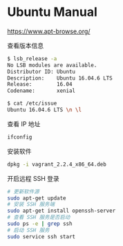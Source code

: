 # Ubuntu Manual

<https://www.apt-browse.org/>

查看版本信息

```bash
$ lsb_release -a
No LSB modules are available.
Distributor ID: Ubuntu
Description:    Ubuntu 16.04.6 LTS
Release:        16.04
Codename:       xenial

$ cat /etc/issue
Ubuntu 16.04.6 LTS \n \l
```

查看 IP 地址

```bash
ifconfig
```

安装软件

```bash
dpkg -i vagrant_2.2.4_x86_64.deb
```

开启远程 SSH 登录

```bash
# 更新软件源
sudo apt-get update
# 安装 SSH 服务端
sudo apt-get install openssh-server
# 查看 SSH 服务是否启动
sudo ps -e | grep ssh
# 启动 SSH 服务
sudo service ssh start
```
